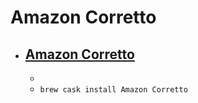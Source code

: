 # Amazon Corretto
- [Amazon Corretto](https://corretto.aws/)
  - 
  - 
  - `brew cask install Amazon Corretto`
